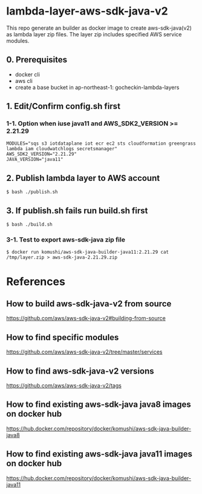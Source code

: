 # lambda-layer-aws-sdk-java-v2
This repo generate an builder as docker image to create aws-sdk-java(v2) as lambda layer zip files. The layer zip includes specified AWS service modules.

## 0. Prerequisites
* docker cli
* aws cli
* create a base bucket in ap-northeast-1: gocheckin-lambda-layers

## 1. Edit/Confirm config.sh first
### 1-1. Option when iuse java11 and AWS_SDK2_VERSION >= 2.21.29
```
MODULES="sqs s3 iotdataplane iot ecr ec2 sts cloudformation greengrass lambda iam cloudwatchlogs secretsmanager"
AWS_SDK2_VERSION="2.21.29"
JAVA_VERSION="java11"
```

## 2. Publish lambda layer to AWS account

```
$ bash ./publish.sh
```

## 3. If publish.sh fails run build.sh first

```
$ bash ./build.sh
```

### 3-1. Test to export aws-sdk-java zip file

```
$ docker run komushi/aws-sdk-java-builder-java11:2.21.29 cat /tmp/layer.zip > aws-sdk-java-2.21.29.zip
```

# References
## How to build aws-sdk-java-v2 from source
https://github.com/aws/aws-sdk-java-v2#building-from-source

## How to find specific modules
https://github.com/aws/aws-sdk-java-v2/tree/master/services

## How to find aws-sdk-java-v2 versions
https://github.com/aws/aws-sdk-java-v2/tags

## How to find existing aws-sdk-java java8 images on docker hub
https://hub.docker.com/repository/docker/komushi/aws-sdk-java-builder-java8

## How to find existing aws-sdk-java java11 images on docker hub
https://hub.docker.com/repository/docker/komushi/aws-sdk-java-builder-java11